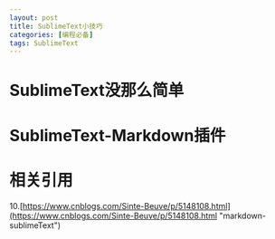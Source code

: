 ```yaml
---
layout: post
title: SublimeText小技巧
categories: [编程必备]
tags: SublimeText
---
```


# SublimeText没那么简单

# SublimeText-Markdown插件

# 相关引用
10.[https://www.cnblogs.com/Sinte-Beuve/p/5148108.html](https://www.cnblogs.com/Sinte-Beuve/p/5148108.html "markdown-sublimeText")

